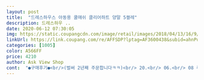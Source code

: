 ```yaml
---
layout: post 
title:  "드레스하우스 아동용 쿨매쉬 클리어하트 양말 5켤레" 
description: 드레스하우 ..
date: 2020-06-12 07:30:05 
img: https://static.coupangcdn.com/image/retail/images/2018/04/13/16/9/fb0d325e-a8cd-4f95-a875-2c575107f657.jpg 
linkUrl: https://link.coupang.com/re/AFFSDP?lptag=AF3600438&subid=ahnPublicAsk&pageKey=83002028&itemId=263283336&vendorItemId=3639033184&traceid=V0-113-361b6db0dfea1bfc 
categories: [1005] 
color: A566FF 
price: 4210 
author: Ask View Shop 
cont:  "●구매후기●<br/>(벌써 2년째 주문합니다ㅋㅋ)<br/> 20.<br/> 06.<br/> 08 주문 →  20.<br/> 06.<br/> 09 도착<br/> 매쉬 양말 특성상 재질이 많이 얇아요<br/> 신발 사이즈 170 여아인데 L사이즈 살짝 남아요^^<br/> 올해도 여름 맞이 드레스하우스 매쉬 양말 주문했어요^^<br/>그래도 발가락에 딱 맞는것 보단 좋으니 전 만족해요^^b<br/>그래서 여름 한 철 최대한 깨끗이 손빨래 해주면서 4살 때부터<br/>꼬맹이도 여름엔 드하 매쉬 양말만 신어요^^<br/>도움은 감사 지적은 마상해요( ᷄⌓᷅ )<br/>때지지도않고  한두번뿐 못신는양말ㅠㅠ<br/>리뷰는 개인적인 생각이니 참고만 해주세요:)<br/>매년 그렇듯 다른 디자인도 다 사고 싶어지는데 참고 있어요ㅎ<br/>매년 주문해서 신기고 있어요<br/>양말이 금방 더러워져요ㅠ 손빨래해도 소용이 없더라구요ㅎ<br/>양말이 한쪽은 딱맞고 한쪽은 여유가있는건 뭐나요?<br/>어린이집에서 신나게 뛰놀다왔는지  보풀에 먼지묻으면<br/>오래못신겨요<br/>올해도 잘 신길께요♡<br/>이런스타일 양말이 요기뿐거의없어 주문하지만<br/>이번엔 선물 받은 양말도 있어서 하트 매쉬만 주문했는데<br/>이상해요 ㅜㅜ 짝이 아닌듯하네요<br/>헤지거나 구멍이나진 않지만 여름엔 실외활동이 잦다 보니까<br/>" 
---
```

